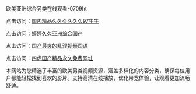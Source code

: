 欧美亚洲综合另类在线观看-0709ht

点击访问：<a href="https://heiliaoxwd5i8.pages.dev">国内精品久久久久久久97牛牛</a>

点击访问：<a href="https://heiliaowt0d7p.pages.dev">婷婷久久亚洲综合国产</a>

点击访问：<a href="https://heiliaoga6s9v.pages.dev">国产最爽的乱淫视频国语</a>

点击访问：<a href="https://heiliaoow5kzm.pages.dev">四虎国产精品永久免费网址</a>

本网站为您精选了丰富的欧美另类视频资源，涵盖多样化的内容分类，确保每位用户都能轻松找到喜欢的影片。支持高清在线播放，优化带宽体验，让观看更加流畅舒适。

<span style="display:none;">[Canonical link](https://github.com/but20250709/but15 ）</span>
